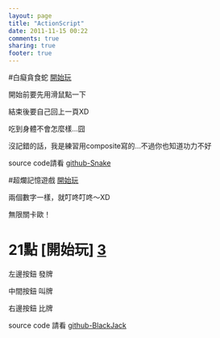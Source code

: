 ```yaml
---
layout: page
title: "ActionScript"
date: 2011-11-15 00:22
comments: true
sharing: true
footer: true
---
```


#白癡貪食蛇 [開始玩][1]
   
  開始前要先用滑鼠點一下  

  結束後要自己回上一頁XD

  吃到身體不會怎麼樣...囧

  沒記錯的話，我是練習用composite寫的...不過你也知道功力不好

  source code請看 [github-Snake](https://github.com/alChaCC/Snake)

#超爛記憶遊戲 [開始玩][2]

  兩個數字一樣，就叮咚叮咚～XD
 
  無限關卡歐！

# 21點 [開始玩] [3] 

  左邊按鈕 發牌
  
  中間按鈕 叫牌

  右邊按鈕 比牌
  
  source code 請看 [github-BlackJack](http://github.com/alCha/BlackJack_AS3)

[1]: http://ccaloha.herokuapp.com/AS3/Snake/index.html

[2]: http://ccaloha.herokuapp.com/AS3/Memory/index.html

[3]: http://ccaloha.herokuapp.com/AS3/blackJack/blackjack.html

